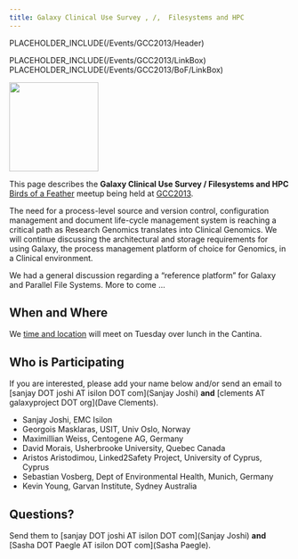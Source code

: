```yaml
---
title: Galaxy Clinical Use Survey , /,  Filesystems and HPC
---
```

PLACEHOLDER_INCLUDE(/Events/GCC2013/Header)



PLACEHOLDER_INCLUDE(/Events/GCC2013/LinkBox)
PLACEHOLDER_INCLUDE(/Events/GCC2013/BoF/LinkBox)

<div class='left'><a href='/Events/GCC2013/BoF'><img src='/Images/Logos/GCC2013BoFLogo.png' alt='' width="160" /></a></div>

This page describes the **Galaxy Clinical Use Survey / Filesystems and HPC** [Birds of a Feather](/Events/GCC2013/BoF) meetup being held at [GCC2013](/src/Events/GCC2013/index.md).

The need for a process-level source and version control, configuration management and document life-cycle management system is reaching a critical path as Research Genomics translates into Clinical Genomics. We will continue discussing the architectural and storage requirements for using Galaxy, the process management platform of choice for Genomics, in a Clinical environment.

We had a general discussion regarding a “reference platform” for Galaxy and Parallel File Systems.  More to come ...

## When and Where

We [time and location](/src/Events/GCC2013/BoF/index.md#bof-schedule) will meet on Tuesday over lunch in the Cantina.

## Who is Participating

If you are interested, please add your name below and/or send an email to [sanjay DOT joshi AT isilon DOT com](Sanjay Joshi) **and** [clements AT galaxyproject DOT org](Dave Clements).

* Sanjay Joshi, EMC Isilon
* Georgois Masklaras, USIT, Univ Oslo, Norway
* Maximillian Weiss, Centogene AG, Germany
* David Morais, Usherbrooke University, Quebec Canada
* Aristos Aristodimou, Linked2Safety Project, University of Cyprus, Cyprus
* Sebastian Vosberg, Dept of Environmental Health, Munich, Germany
* Kevin Young, Garvan Institute, Sydney Australia
 

## Questions?

Send them to [sanjay DOT joshi AT isilon DOT com](Sanjay Joshi) **and** [Sasha DOT Paegle AT isilon DOT com](Sasha Paegle).
